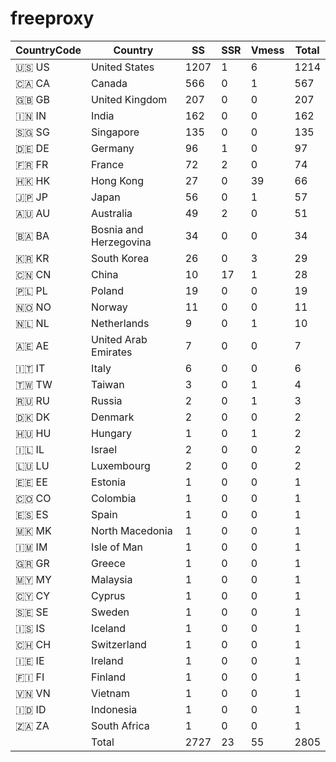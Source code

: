 # freeproxy

|CountryCode|Country|SS|SSR|Vmess|Total|
|  ----  | ----  |  ----  | ----  |  ----  | ----  |
|🇺🇸 US|United States|1207|1|6|1214|
|🇨🇦 CA|Canada|566|0|1|567|
|🇬🇧 GB|United Kingdom|207|0|0|207|
|🇮🇳 IN|India|162|0|0|162|
|🇸🇬 SG|Singapore|135|0|0|135|
|🇩🇪 DE|Germany|96|1|0|97|
|🇫🇷 FR|France|72|2|0|74|
|🇭🇰 HK|Hong Kong|27|0|39|66|
|🇯🇵 JP|Japan|56|0|1|57|
|🇦🇺 AU|Australia|49|2|0|51|
|🇧🇦 BA|Bosnia and Herzegovina|34|0|0|34|
|🇰🇷 KR|South Korea|26|0|3|29|
|🇨🇳 CN|China|10|17|1|28|
|🇵🇱 PL|Poland|19|0|0|19|
|🇳🇴 NO|Norway|11|0|0|11|
|🇳🇱 NL|Netherlands|9|0|1|10|
|🇦🇪 AE|United Arab Emirates|7|0|0|7|
|🇮🇹 IT|Italy|6|0|0|6|
|🇹🇼 TW|Taiwan|3|0|1|4|
|🇷🇺 RU|Russia|2|0|1|3|
|🇩🇰 DK|Denmark|2|0|0|2|
|🇭🇺 HU|Hungary|1|0|1|2|
|🇮🇱 IL|Israel|2|0|0|2|
|🇱🇺 LU|Luxembourg|2|0|0|2|
|🇪🇪 EE|Estonia|1|0|0|1|
|🇨🇴 CO|Colombia|1|0|0|1|
|🇪🇸 ES|Spain|1|0|0|1|
|🇲🇰 MK|North Macedonia|1|0|0|1|
|🇮🇲 IM|Isle of Man|1|0|0|1|
|🇬🇷 GR|Greece|1|0|0|1|
|🇲🇾 MY|Malaysia|1|0|0|1|
|🇨🇾 CY|Cyprus|1|0|0|1|
|🇸🇪 SE|Sweden|1|0|0|1|
|🇮🇸 IS|Iceland|1|0|0|1|
|🇨🇭 CH|Switzerland|1|0|0|1|
|🇮🇪 IE|Ireland|1|0|0|1|
|🇫🇮 FI|Finland|1|0|0|1|
|🇻🇳 VN|Vietnam|1|0|0|1|
|🇮🇩 ID|Indonesia|1|0|0|1|
|🇿🇦 ZA|South Africa|1|0|0|1|
||Total|2727|23|55|2805|

